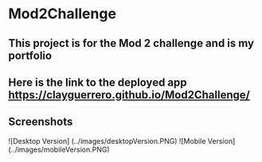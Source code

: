 # Mod2Challenge

## This project is for the Mod 2 challenge and is my portfolio

## Here is the link to the deployed app https://clayguerrero.github.io/Mod2Challenge/

## Screenshots
![Desktop Version] (../images/desktopVersion.PNG)
![Mobile Version] (../images/mobileVersion.PNG)
